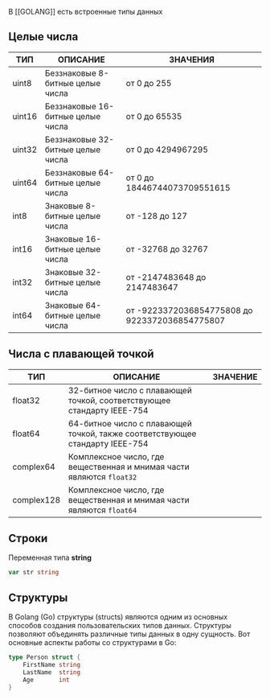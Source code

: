 В [[GOLANG]] есть встроенные типы данных 

## Целые числа

| ТИП    | ОПИСАНИЕ                          | ЗНАЧЕНИЯ                                       |
| ------ | --------------------------------- | ---------------------------------------------- |
| uint8  | Беззнаковые 8-битные целые числа  | от 0 до 255                                    |
| uint16 | Беззнаковые 16-битные целые числа | от 0 до 65535                                  |
| uint32 | Беззнаковые 32-битные целые числа | от 0 до 4294967295                             |
| uint64 | Беззнаковые 64-битные целые числа | от 0 до 18446744073709551615                   |
| int8   | Знаковые 8-битные целые числа     | от -128 до 127                                 |
| int16  | Знаковые 16-битные целые числа    | от -32768 до 32767                             |
| int32  | Знаковые 32-битные целые числа    | от -2147483648 до 2147483647                   |
| int64  | Знаковые 64-битные целые числа    | от -9223372036854775808 до 9223372036854775807 |
## Числа с плавающей точкой


| ТИП        | ОПИСАНИЕ                                                                     | ЗНАЧЕНИЕ |
| ---------- | ---------------------------------------------------------------------------- | -------- |
| float32    | 32-битное число с плавающей точкой, соответствующее стандарту IEEE-754       |          |
| float64    | 64-битное число с плавающей точкой, также соответствующее стандарту IEEE-754 |          |
| complex64  | Комплексное число, где вещественная и мнимая части являются `float32`        |          |
| complex128 | Комплексное число, где вещественная и мнимая части являются `float64`        |          |

## Строки

Переменная типа **string**
```GO
var str string
```
## Структуры

В Golang (Go) структуры (structs) являются одним из основных способов создания пользовательских типов данных. Структуры позволяют объединять различные типы данных в одну сущность. Вот основные аспекты работы со структурами в Go:

```GO
type Person struct {
    FirstName string
    LastName  string
    Age       int
}
```


